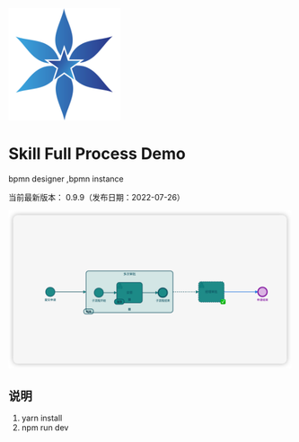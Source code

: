 
<img src="./public/logo.png"  height="200" width="200">

Skill Full Process Demo
===============
bpmn designer ,bpmn instance 

当前最新版本： 0.9.9（发布日期：2022-07-26）


<img src="./public/demo1.png">


说明
-----------------------------------

1. yarn install
2. npm run dev


